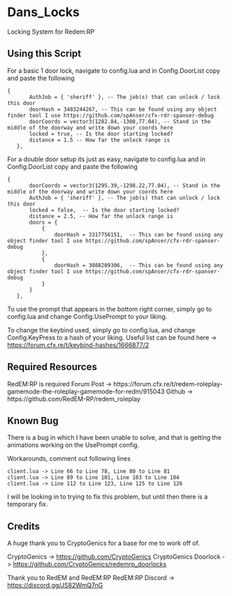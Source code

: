 # Dans_Locks
 Locking System for Redem:RP
 
 <h2> Using this Script </h2>
 
 For a basic 1 door lock, navigate to config.lua and in Config.DoorList copy and paste the following
 ```
 {
        AuthJob = { 'sheriff' }, -- The job(s) that can unlock / lock this door
        doorHash = 3483244267, -- This can be found using any object finder tool I use https://github.com/spAnser/cfx-rdr-spanser-debug
        doorCoords = vector3(1282.84,-1308,77.04), -- Stand in the middle of the doorway and write down your coords here
        locked = true, -- Is the door starting locked?
        distance = 1.5 -- How far the unlock range is
    },
 ```
 
 For a double door setup its just as easy, navigate to config.lua and in Config.DoorList copy and paste the following
 ```
 {
		doorCoords = vector3(1295.39,-1298.22,77.04), -- Stand in the middle of the doorway and write down your coords here
		AuthJob = { 'sheriff' }, -- The job(s) that can unlock / lock this door
		locked = false,  -- Is the door starting locked?
		distance = 2.5, -- How far the unlock range is
		doors = { 
			{
				doorHash = 3317756151,  -- This can be found using any object finder tool I use https://github.com/spAnser/cfx-rdr-spanser-debug
			},
			{
				doorHash = 3088209306,  -- This can be found using any object finder tool I use https://github.com/spAnser/cfx-rdr-spanser-debug
			}
		}
	},
 ```
 
 To use the prompt that appears in the bottom right corner, simply go to config.lua and change Config.UsePrompt to your liking.
 
 To change the keybind used, simply go to config.lua, and change Config.KeyPress to a hash of your liking. Useful list can be found here -> 
 https://forum.cfx.re/t/keybind-hashes/1666877/2
 
 <h2> Required Resources </h2>
 RedEM:RP is required
 Forum Post -> https://forum.cfx.re/t/redem-roleplay-gamemode-the-roleplay-gamemode-for-redm/915043
 Github -> https://github.com/RedEM-RP/redem_roleplay
 
 <h2> Known Bug </h2>
  There is a bug in which I have been unable to solve, and that is getting the animations working on the UsePrompt config.
  
  Workarounds, comment out following lines
  
  ```
  client.lua -> Line 66 to Line 78, Line 80 to Line 81
  client.lua -> Line 89 to Line 101, Line 103 to Line 104
  client.lua -> Line 112 to Line 123, Line 125 to Line 126
  ```
  
  I will be looking in to trying to fix this problem, but until then there is a temporary fix.
  
  <h2> Credits </h2>
   
   A huge thank you to CryptoGenics for a base for me to work off of.
   
   CryptoGenics -> https://github.com/CryptoGenics
   CryptoGenics Doorlock -> https://github.com/CryptoGenics/redemrp_doorlocks
   
   Thank you to RedEM and RedEM:RP
   RedEM:RP Discord -> https://discord.gg/JS82WmQ7nG
